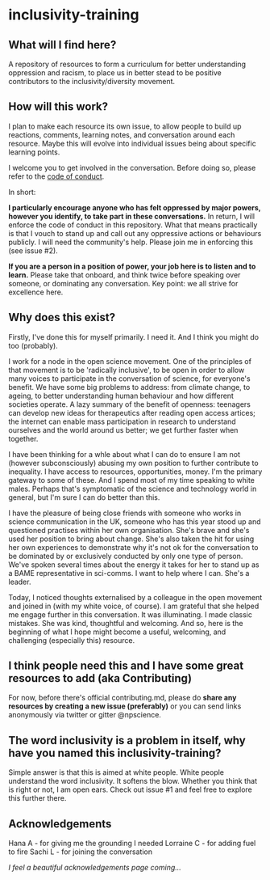 # inclusivity-training

## What will I find here?

A repository of resources to form a curriculum for better understanding oppression and racism, to place us in better stead to be positive contributors to the inclusivity/diversity movement.

## How will this work?

I plan to make each resource its own issue, to allow people to build up reactions, comments, learning notes, and conversation around each resource. Maybe this will evolve into individual issues being about specific learning points.

I welcome you to get involved in the conversation. Before doing so, please refer to the [code of conduct](www.github.com/npscience/inclusivity-training/master/blob/code_of_conduct.md).

In short:

**I particularly encourage anyone who has felt oppressed by major powers, however you identify, to take part in these conversations.** 
In return, I will enforce the code of conduct in this repository. What that means practically is that I vouch to stand up and call out any oppressive actions or behaviours publicly. I will need the community's help. Please join me in enforcing this (see issue #2). 

**If you are a person in a position of power, your job here is to listen and to learn.** Please take that onboard, and think twice before speaking over someone, or dominating any conversation. Key point: we all strive for excellence here.

## Why does this exist?

Firstly, I've done this for myself primarily. I need it. And I think you might do too (probably).

I work for a node in the open science movement. One of the principles of that movement is to be 'radically inclusive', to be open in order to allow many voices to participate in the conversation of science, for everyone's benefit. We have some big problems to address: from climate change, to ageing, to better understanding human behaviour and how different societies operate. A lazy summary of the benefit of openness: teenagers can develop new ideas for therapeutics after reading open access artices; the internet can enable mass participation in research to understand ourselves and the world around us better; we get further faster when together.

I have been thinking for a whle about what I can do to ensure I am not (however subconsciously) abusing my own position to further contribute to inequality. I have access to resources, opportunities, money. I'm the primary gateway to some of these. And I spend most of my time speaking to white males. Perhaps that's symptomatic of the science and technology world in general, but I'm sure I can do better than this.

I have the pleasure of being close friends with someone who works in science communication in the UK, someone who has this year stood up and questioned practises within her own organisation. She's brave and she's used her position to bring about change. She's also taken the hit for using her own experiences to demonstrate why it's not ok for the conversation to be dominated by or exclusively conducted by only one type of person. We've spoken several times about the energy it takes for her to stand up as a BAME representative in sci-comms. I want to help where I can. She's a leader.

Today, I noticed thoughts externalised by a colleague in the open movement and joined in (with my white voice, of course). I am grateful that she helped me engage further in this conversation. It was illuminating. I made classic mistakes. She was kind, thoughtful and welcoming. And so, here is the beginning of what I hope might become a useful, welcoming, and challenging (especially this) resource.

## I think people need this and I have some great resources to add (aka Contributing)

For now, before there's official contributing.md, please do **share any resources by creating a new issue (preferably)** or you can send links anonymously via twitter or gitter @npscience.

## The word inclusivity is a problem in itself, why have you named this inclusivity-training?

Simple answer is that this is aimed at white people. White people understand the word inclusivity. It softens the blow. Whether you think that is right or not, I am open ears. Check out issue #1 and feel free to explore this further there.

## Acknowledgements

Hana A - for giving me the grounding I needed
Lorraine C - for adding fuel to fire
Sachi L - for joining the conversation

*I feel a beautiful acknowledgements page coming...*




